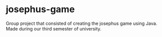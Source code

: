 # josephus-game
Group project that consisted of creating the josephus game using Java. Made during our third semester of university.
